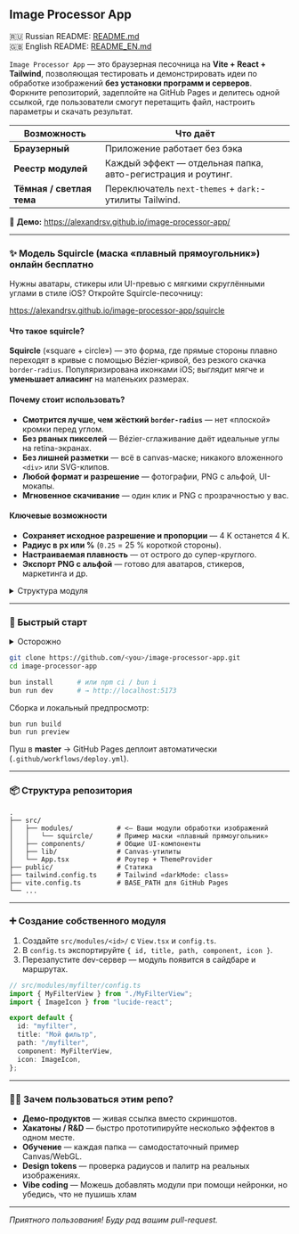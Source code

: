 ## **Image Processor App**
🇷🇺 Russian README: [README.md](README.md)  
🇬🇧 English README: [README_EN.md](README_EN.md)  

`Image Processor App` — это браузерная песочница на **Vite + React + Tailwind**, позволяющая тестировать и демонстрировать идеи по обработке изображений **без установки программ и серверов**. Форкните репозиторий, задеплойте на GitHub Pages и делитесь одной ссылкой, где пользователи смогут перетащить файл, настроить параметры и скачать результат.  



| Возможность               | Что даёт                                                     |
|---------------------------|--------------------------------------------------------------|
| **Браузерный**            | Приложение работает без бэка                                 |
| **Реестр модулей**        | Каждый эффект — отдельная папка, авто-регистрация и роутинг. |
| **Тёмная / светлая тема** | Переключатель `next-themes` + `dark:`-утилиты Tailwind.      |

🔗 **Демо:** <https://alexandrsv.github.io/image-processor-app/>

---

### ✨ Модель **Squircle** (маска «плавный прямоугольник») онлайн бесплатно

Нужны аватары, стикеры или UI-превью с мягкими скруглёнными углами в стиле iOS? Откройте Squircle-песочницу:

<https://alexandrsv.github.io/image-processor-app/squircle>

#### Что такое squircle?
**Squircle** («square + circle») — это форма, где прямые стороны плавно переходят в кривые с помощью Bézier-кривой, без резкого скачка `border-radius`. Популяризирована иконками iOS; выглядит мягче и **уменьшает алиасинг** на маленьких размерах.

#### Почему стоит использовать?
* **Смотрится лучше, чем жёсткий `border-radius`** — нет «плоской» кромки перед углом.
* **Без рваных пикселей** — Bézier-сглаживание даёт идеальные углы на retina-экранах.
* **Без лишней разметки** — всё в canvas-маске; никакого вложенного `<div>` или SVG-клипов.
* **Любой формат и разрешение** — фотографии, PNG с альфой, UI-мокапы.
* **Мгновенное скачивание** — один клик и PNG с прозрачностью у вас.

#### Ключевые возможности
* **Сохраняет исходное разрешение и пропорции** — 4 K останется 4 K.
* **Радиус в px или %** (`0.25` = 25 % короткой стороны).
* **Настраиваемая плавность** — от острого до супер-круглого.
* **Экспорт PNG с альфой** — готово для аватаров, стикеров, маркетинга и др.

<details>
<summary>Структура модуля</summary>

```
src/modules/squircle/
├── SquircleView.tsx   # UI: загрузка → радиус/плавность → PNG
├── config.ts          # Метаданные для авто-регистрации
└── (math)             # Bézier-утилы в src/lib/canvasUtils.ts
```
</details>

---

### 🚀 Быстрый старт

<details>
<summary>Осторожно</summary>

```
При написании был использован vibe coding
```
</details>

```bash
git clone https://github.com/<you>/image-processor-app.git
cd image-processor-app

bun install      # или npm ci / bun i
bun run dev      # → http://localhost:5173
```

Сборка и локальный предпросмотр:

```bash
bun run build
bun run preview
```

Пуш в **master** → GitHub Pages деплоит автоматически (`.github/workflows/deploy.yml`).

---

### 📦 Cтруктура репозитория

```
.
├── src/
│   ├── modules/           # <— Ваши модули обработки изображений
│   │   └── squircle/      # Пример маски «плавный прямоугольник»
│   ├── components/        # Общие UI-компоненты
│   ├── lib/               # Canvas-утилиты
│   └── App.tsx            # Роутер + ThemeProvider
├── public/                # Статика
├── tailwind.config.ts     # Tailwind «darkMode: class»
├── vite.config.ts         # BASE_PATH для GitHub Pages
└── ...
```

---

### ➕ Cоздание собственного модуля

1. Создайте `src/modules/<id>/` с `View.tsx` и `config.ts`.
2. В `config.ts` экспортируйте `{ id, title, path, component, icon }`.
3. Перезапустите dev-сервер — модуль появится в сайдбаре и маршрутах.

```ts
// src/modules/myfilter/config.ts
import { MyFilterView } from "./MyFilterView";
import { ImageIcon } from "lucide-react";

export default {
  id: "myfilter",
  title: "Мой фильтр",
  path: "/myfilter",
  component: MyFilterView,
  icon: ImageIcon,
};
```

---

### 🙋‍♂️ Зачем пользоваться этим репо?

* **Демо-продуктов** — живая ссылка вместо скриншотов.
* **Хакатоны / R&D** — быстро прототипируйте несколько эффектов в одном месте.
* **Обучение** — каждая папка — самодостаточный пример Canvas/WebGL.
* **Design tokens** — проверка радиусов и палитр на реальных изображениях.
* **Vibe coding** — Можешь добавлять модули при помощи нейронки, но убедись, что не пушишь хлам

---

*Приятного пользования! Буду рад вашим pull-request.*
